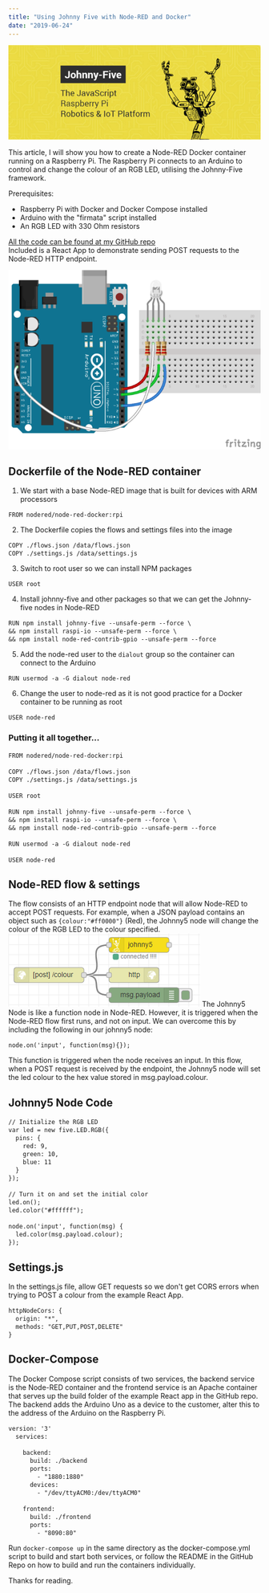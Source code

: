 ```yaml
---
title: "Using Johnny Five with Node-RED and Docker"
date: "2019-06-24"
---
```


![Johnny Five](./johnny-five.png)

This article, I will show you how to create a Node-RED Docker container running on a Raspberry Pi. The Raspberry Pi connects to an Arduino to control and change the colour of an RGB LED, utilising the Johnny-Five framework.

Prerequisites:
- Raspberry Pi with Docker and Docker Compose installed
- Arduino with the "firmata" script installed
- An RGB LED with 330 Ohm resistors

[All the code can be found at my GitHub repo](https://github.com/SenorGrande/hue-app)  
Included is a React App to demonstrate sending POST requests to the Node-RED HTTP endpoint.

![Arduino](./arduino-led.png)

## Dockerfile of the Node-RED container
1. We start with a base Node-RED image that is built for devices with ARM processors
```
FROM nodered/node-red-docker:rpi
```
2. The Dockerfile copies the flows and settings files into the image
```
COPY ./flows.json /data/flows.json
COPY ./settings.js /data/settings.js
```
3. Switch to root user so we can install NPM packages
```
USER root
```
4. Install johnny-five and other packages so that we can get the Johnny-five nodes in Node-RED
```
RUN npm install johnny-five --unsafe-perm --force \
&& npm install raspi-io --unsafe-perm --force \
&& npm install node-red-contrib-gpio --unsafe-perm --force
```
5. Add the node-red user to the `dialout` group so the container can connect to the Arduino
```
RUN usermod -a -G dialout node-red
```
6. Change the user to node-red as it is not good practice for a Docker container to be running as root
```
USER node-red
```

### Putting it all together...
```
FROM nodered/node-red-docker:rpi

COPY ./flows.json /data/flows.json
COPY ./settings.js /data/settings.js

USER root

RUN npm install johnny-five --unsafe-perm --force \
&& npm install raspi-io --unsafe-perm --force \
&& npm install node-red-contrib-gpio --unsafe-perm --force

RUN usermod -a -G dialout node-red

USER node-red
```

## Node-RED flow & settings
The flow consists of an HTTP endpoint node that will allow Node-RED to accept POST requests. For example, when a JSON payload contains an object such as `{colour:"#ff0000"}` (Red), the Johnny5 node will change the colour of the RGB LED to the colour specified.
![Node-RED](./node-red.png)
The Johnny5 Node is like a function node in Node-RED. However, it is triggered when the Node-RED flow first runs, and not on input. We can overcome this by including the following in our johnny5 node:
```
node.on('input', function(msg){});
```
This function is triggered when the node receives an input. In this flow, when a POST request is received by the endpoint, the Johnny5 node will set the led colour to the hex value stored in msg.payload.colour.

## Johnny5 Node Code
```
// Initialize the RGB LED
var led = new five.LED.RGB({
  pins: {
    red: 9,
    green: 10,
    blue: 11
  }
});

// Turn it on and set the initial color
led.on();
led.color("#ffffff");

node.on('input', function(msg) {
  led.color(msg.payload.colour);
});
```

## Settings.js
In the settings.js file, allow GET requests so we don't get CORS errors when trying to POST a colour from the example React App.
```
httpNodeCors: {
  origin: "*",
  methods: "GET,PUT,POST,DELETE"
}
```

## Docker-Compose
The Docker Compose script consists of two services, the backend service is the Node-RED container and the frontend service is an Apache container that serves up the build folder of the example React app in the GitHub repo. The backend adds the Arduino Uno as a device to the customer, alter this to the address of the Arduino on the Raspberry Pi.
```
version: '3'
  services:

    backend:
      build: ./backend
      ports:
        - "1880:1880"
      devices:
        - "/dev/ttyACM0:/dev/ttyACM0"

    frontend:
      build: ./frontend
      ports:
        - "8090:80"
```

Run `docker-compose up` in the same directory as the docker-compose.yml script to build and start both services, or follow the README in the GitHub Repo on how to build and run the containers individually.

Thanks for reading.
